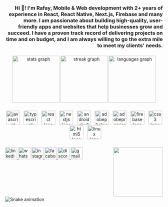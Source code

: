 <h3 align="right">Hi 👋! I'm Rafay, Mobile & Web development with 2+ years of experience in React, React Native, Next.js, Firebase and many more. I am passionate about building high-quality, user-friendly apps and websites that help businesses grow and succeed. I have a proven track record of delivering projects on time and on budget, and I am always willing to go the extra mile to meet my clients' needs.</h3>

###

<div align="center">
  <img src="https://github-readme-stats.vercel.app/api?username=rafaykhan177&hide_title=false&hide_rank=false&show_icons=true&include_all_commits=true&count_private=true&disable_animations=false&theme=default&locale=en&hide_border=false" height="150" alt="stats graph"  />
  <img src="https://streak-stats.demolab.com?user=rafaykhan177&locale=en&mode=daily&theme=gruvbox_light&hide_border=false&border_radius=5" height="150" alt="streak graph"  />
  <img src="https://github-readme-stats.vercel.app/api/top-langs?username=rafaykhan177&locale=en&hide_title=false&layout=compact&card_width=320&langs_count=5&theme=material-palenight&hide_border=false" height="150" alt="languages graph"  />
</div>

###

<div align="center">
  <img src="https://cdn.simpleicons.org/javascript/F7DF1E" height="44" alt="javascript logo"  />
  <img width="5" />
  <img src="https://cdn.simpleicons.org/typescript/3178C6" height="44" alt="typescript logo"  />
  <img width="5" />
  <img src="https://skillicons.dev/icons?i=react" height="44" alt="react logo"  />
  <img width="5" />
  <img src="https://skillicons.dev/icons?i=nextjs" height="44" alt="nextjs logo"  />
  <img width="5" />
  <img src="https://skillicons.dev/icons?i=androidstudio" height="44" alt="androidstudio logo"  />
  <img width="5" />
  <img src="https://skillicons.dev/icons?i=ps" height="44" alt="adobephotoshop logo"  />
  <img width="5" />
  <img src="https://skillicons.dev/icons?i=pr" height="44" alt="adobepremierepro logo"  />
  <img width="5" />
  <img src="https://skillicons.dev/icons?i=firebase" height="44" alt="firebase logo"  />
  <img width="5" />
  <img src="https://cdn.jsdelivr.net/gh/devicons/devicon/icons/css3/css3-original.svg" height="44" alt="css3 logo"  />
  <img width="5" />
  <img src="https://cdn.simpleicons.org/html5/E34F26" height="44" alt="html5 logo"  />
  <img width="5" />
  <img src="https://cdn.jsdelivr.net/gh/devicons/devicon/icons/linux/linux-original.svg" height="44" alt="linux logo"  />
</div>

###

<img align="right" height="158" src="https://i0.wp.com/c.tenor.com/ShE4dl0Z59IAAAAM/smile-anime.gif"  />

###

<div align="left">
  <a href="https://www.linkedin.com/in/rafay-khan-177568260/" target="_blank">
    <img src="https://img.shields.io/static/v1?message=LinkedIn&logo=linkedin&label=&color=0077B5&logoColor=white&labelColor=&style=for-the-badge" height="38" alt="linkedin logo"  />
  </a>
  <img src="https://img.shields.io/static/v1?message=Whatsapp&logo=whatsapp&label=&color=25D366&logoColor=white&labelColor=&style=for-the-badge" height="38" alt="whatsapp logo"  />
  <a href="https://www.instagram.com/rafay_yousafzai/" target="_blank">
    <img src="https://img.shields.io/static/v1?message=Instagram&logo=instagram&label=&color=E4405F&logoColor=white&labelColor=&style=for-the-badge" height="38" alt="instagram logo"  />
  </a>
  <a href="https://www.facebook.com/abdulrafay.khan.1804109/" target="_blank">
    <img src="https://img.shields.io/static/v1?message=Facebook&logo=facebook&label=&color=1877F2&logoColor=white&labelColor=&style=for-the-badge" height="38" alt="facebook logo"  />
  </a>
  <a href="https://discord.gg/9m3K2wan" target="_blank">
    <img src="https://img.shields.io/static/v1?message=Discord&logo=discord&label=&color=7289DA&logoColor=white&labelColor=&style=for-the-badge" height="38" alt="discord logo"  />
  </a>
  <a href="https://mail.google.com/mail/u/0/?fs=1&tf=cm&source=mailto&to=rafaykhan.mesh@gmail.com" target="_blank">
    <img src="https://img.shields.io/static/v1?message=Gmail&logo=gmail&label=&color=D14836&logoColor=white&labelColor=&style=for-the-badge" height="38" alt="gmail logo"  />
  </a>
</div>

###

<br clear="both">

<img src="https://raw.githubusercontent.com/rafaykhan177/rafaykhan177/output/snake.svg" alt="Snake animation" />

###
